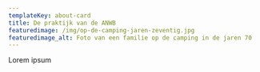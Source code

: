 ```yaml
---
templateKey: about-card
title: De praktijk van de ANWB
featuredimage: /img/op-de-camping-jaren-zeventig.jpg
featuredimage_alt: Foto van een familie op de camping in de jaren 70
---
```


Lorem ipsum